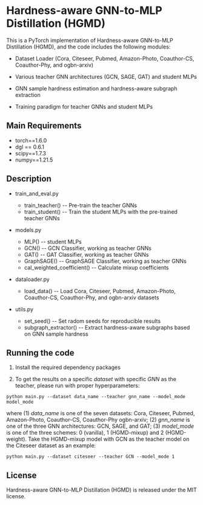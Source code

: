 #  Hardness-aware GNN-to-MLP Distillation (HGMD)

This is a PyTorch implementation of Hardness-aware GNN-to-MLP Distillation (HGMD), and the code includes the following modules:

* Dataset Loader (Cora, Citeseer, Pubmed, Amazon-Photo, Coauthor-CS, Coauthor-Phy, and ogbn-arxiv)

* Various teacher GNN architectures (GCN, SAGE, GAT) and student MLPs

* GNN sample hardness estimation and hardness-aware subgraph extraction

* Training paradigm for teacher GNNs and student MLPs

  

## Main Requirements

* torch==1.6.0
* dgl == 0.6.1
* scipy==1.7.3
* numpy==1.21.5



## Description

* train_and_eval.py  
  * train_teacher() -- Pre-train the teacher GNNs
  * train_student() -- Train the student MLPs with the pre-trained teacher GNNs
* models.py  
  
  * MLP() -- student MLPs
  * GCN() -- GCN Classifier, working as teacher GNNs
  * GAT() -- GAT Classifier, working as teacher GNNs
  * GraphSAGE() -- GraphSAGE Classifier, working as teacher GNNs
  * cal_weighted_coefficient() -- Calculate mixup coefficients
* dataloader.py  

  * load_data() -- Load Cora, Citeseer, Pubmed, Amazon-Photo, Coauthor-CS, Coauthor-Phy, and ogbn-arxiv datasets
* utils.py  
  * set_seed() -- Set radom seeds for reproducible results
  * subgraph_extractor() -- Extract hardness-aware subgraphs based on GNN sample hardness




## Running the code

1. Install the required dependency packages

3. To get the results on a specific *dataset* with specific *GNN* as the teacher, please run with proper hyperparameters:

  ```
python main.py --dataset data_name --teacher gnn_name --model_mode model_mode
  ```

where (1) *data_name* is one of the seven datasets: Cora, Citeseer, Pubmed, Amazon-Photo, Coauthor-CS, Coauthor-Phy  ogbn-arxiv; (2) *gnn_name* is one of the three GNN architectures: GCN, SAGE, and GAT; (3) *model_mode* is one of the three schemes: 0 (vanilla), 1 (HGMD-mixup) and 2 (HGMD-weight). Take the HGMD-mixup model with GCN as the teacher model on the Citeseer dataset as an example: 

```
python main.py --dataset citeseer --teacher GCN --model_mode 1
```



## License

Hardness-aware GNN-to-MLP Distillation (HGMD) is released under the MIT license.